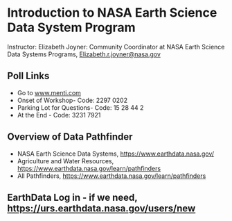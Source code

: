 # Introduction to NASA Earth Science Data System Program
Instructor: Elizabeth Joyner: Community Coordinator at NASA Earth Science Data Systems Programs, Elizabeth.r.joyner@nasa.gov

## Poll Links
*  Go to www.menti.com
  *  Onset of Workshop- Code: 2297 0202
  *  Parking Lot for Questions- Code: 15 28 44 2
  *  At the End - Code: 3231 7921

## Overview of Data Pathfinder
* NASA Earth Science Data Systems, https://www.earthdata.nasa.gov/
* Agriculture and Water Resources, https://www.earthdata.nasa.gov/learn/pathfinders
* All Pathfinders, https://www.earthdata.nasa.gov/learn/pathfinders

## EarthData Log in - if we need, https://urs.earthdata.nasa.gov/users/new
